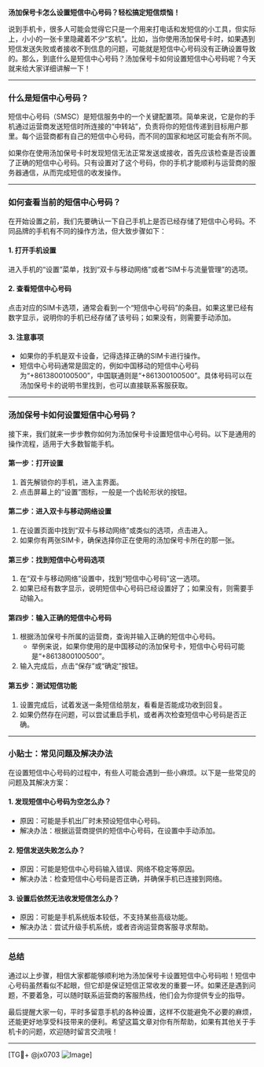 **汤加保号卡怎么设置短信中心号码？轻松搞定短信烦恼！**

说到手机卡，很多人可能会觉得它只是一个用来打电话和发短信的小工具，但实际上，小小的一张卡里隐藏着不少“玄机”。比如，当你使用汤加保号卡时，如果遇到短信发送失败或者接收不到信息的问题，可能就是短信中心号码没有正确设置导致的。那么，到底什么是短信中心号码？汤加保号卡如何设置短信中心号码呢？今天就来给大家详细讲解一下！

---

### 什么是短信中心号码？

短信中心号码（SMSC）是短信服务中的一个关键配置项。简单来说，它是你的手机通过运营商发送短信时所连接的“中转站”，负责将你的短信传递到目标用户那里。每个运营商都有自己的短信中心号码，而不同的国家和地区可能会有所不同。

如果你在使用汤加保号卡时发现短信无法正常发送或接收，首先应该检查是否设置了正确的短信中心号码。只有设置对了这个号码，你的手机才能顺利与运营商的服务器通信，从而完成短信的收发操作。

---

### 如何查看当前的短信中心号码？

在开始设置之前，我们先要确认一下自己手机上是否已经存储了短信中心号码。不同品牌的手机有不同的操作方法，但大致步骤如下：

#### **1. 打开手机设置**
进入手机的“设置”菜单，找到“双卡与移动网络”或者“SIM卡与流量管理”的选项。

#### **2. 查看短信中心号码**
点击对应的SIM卡选项，通常会看到一个“短信中心号码”的条目。如果这里已经有数字显示，说明你的手机已经存储了该号码；如果没有，则需要手动添加。

#### **3. 注意事项**
- 如果你的手机是双卡设备，记得选择正确的SIM卡进行操作。
- 短信中心号码通常是固定的，例如中国移动的短信中心号码为“+8613800100500”，中国联通则是“+861300100500”。具体号码可以在汤加保号卡的说明书里找到，也可以直接联系客服获取。

---

### 汤加保号卡如何设置短信中心号码？

接下来，我们就来一步步教你如何为汤加保号卡设置短信中心号码。以下是通用的操作流程，适用于大多数智能手机。

#### **第一步：打开设置**
1. 首先解锁你的手机，进入主界面。
2. 点击屏幕上的“设置”图标，一般是一个齿轮形状的按钮。

#### **第二步：进入双卡与移动网络设置**
1. 在设置页面中找到“双卡与移动网络”或类似的选项，点击进入。
2. 如果你有两张SIM卡，确保选择你正在使用的汤加保号卡所在的那一张。

#### **第三步：找到短信中心号码选项**
1. 在“双卡与移动网络”设置中，找到“短信中心号码”这一选项。
2. 如果已经有数字显示，说明短信中心号码已经设置好了；如果没有，则需要手动输入。

#### **第四步：输入正确的短信中心号码**
1. 根据汤加保号卡所属的运营商，查询并输入正确的短信中心号码。
   - 举例来说，如果你使用的是中国移动的汤加保号卡，短信中心号码可能是“+8613800100500”。
2. 输入完成后，点击“保存”或“确定”按钮。

#### **第五步：测试短信功能**
1. 设置完成后，试着发送一条短信给朋友，看看是否能成功收到回复。
2. 如果仍然存在问题，可以尝试重启手机，或者再次检查短信中心号码是否正确。

---

### 小贴士：常见问题及解决办法

在设置短信中心号码的过程中，有些人可能会遇到一些小麻烦。以下是一些常见的问题及其解决方案：

#### **1. 发现短信中心号码为空怎么办？**
- 原因：可能是手机出厂时未预设短信中心号码。
- 解决办法：根据运营商提供的短信中心号码，在设置中手动添加。

#### **2. 短信发送失败怎么办？**
- 原因：可能是短信中心号码输入错误、网络不稳定等原因。
- 解决办法：检查短信中心号码是否正确，并确保手机已连接到网络。

#### **3. 设置后依然无法收发短信怎么办？**
- 原因：可能是手机系统版本较低，不支持某些高级功能。
- 解决办法：尝试升级手机系统，或者咨询运营商客服寻求帮助。

---

### 总结

通过以上步骤，相信大家都能够顺利地为汤加保号卡设置短信中心号码啦！短信中心号码虽然看似不起眼，但它却是保证短信正常收发的重要一环。如果还是遇到问题，不要着急，可以随时联系运营商的客服热线，他们会为你提供专业的指导。

最后提醒大家一句，平时多留意手机的各种设置，这样不仅能避免不必要的麻烦，还能更好地享受科技带来的便利。希望这篇文章对你有所帮助，如果有其他关于手机卡的问题，欢迎随时留言交流哦！

---

[TG💪+ @jx0703 ![Image](https://github.com/user-attachments/assets/dbca1d08-cadb-493c-b0ec-ad6f7a83f270)]